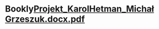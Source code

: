 # Bookly[Projekt_KarolHetman_MichałGrzeszuk.docx.pdf](https://github.com/michalek990/Bookly/files/9748200/Projekt_KarolHetman_MichalGrzeszuk.docx.pdf)
